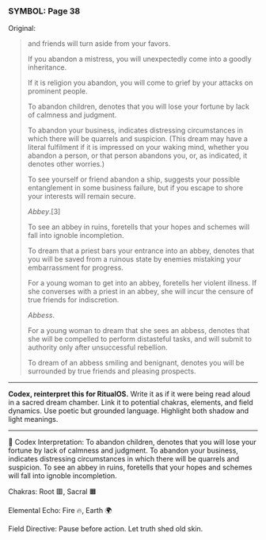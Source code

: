 ### SYMBOL: Page 38

Original:
> and friends will turn aside from your favors.
> 
> 
> If you abandon a mistress, you will unexpectedly come into
> a goodly inheritance.
> 
> 
> If it is religion you abandon, you will come to grief by your attacks
> on prominent people.
> 
> 
> To abandon children, denotes that you will lose your fortune
> by lack of calmness and judgment.
> 
> 
> To abandon your business, indicates distressing circumstances in which there
> will be quarrels and suspicion. (This dream may have a literal fulfilment
> if it is impressed on your waking mind, whether you abandon a person,
> or that person abandons you, or, as indicated, it denotes other worries.)
> 
> 
> To see yourself or friend abandon a ship, suggests your possible
> entanglement in some business failure, but if you escape to shore
> your interests will remain secure.
> 
> 
> 
> _Abbey_.[3]
> 
> 
> To see an abbey in ruins, foretells that your hopes and schemes
> will fall into ignoble incompletion.
> 
> 
> To dream that a priest bars your entrance into an abbey,
> denotes that you will be saved from a ruinous state by enemies
> mistaking your embarrassment for progress.
> 
> 
> For a young woman to get into an abbey, foretells her violent illness.
> If she converses with a priest in an abbey, she will incur the censure
> of true friends for indiscretion.
> 
> 
> _Abbess_.
> 
> 
> For a young woman to dream that she sees an abbess, denotes that she
> will be compelled to perform distasteful tasks, and will submit
> to authority only after unsuccessful rebellion.
> 
> 
> To dream of an abbess smiling and benignant, denotes you will be surrounded
> by true friends and pleasing prospects.

---

**Codex, reinterpret this for RitualOS.**
Write it as if it were being read aloud in a sacred dream chamber.
Link it to potential chakras, elements, and field dynamics.
Use poetic but grounded language.
Highlight both shadow and light meanings.

---

🔁 Codex Interpretation:
To abandon children, denotes that you will lose your fortune by lack of calmness and judgment. To abandon your business, indicates distressing circumstances in which there will be quarrels and suspicion. To see an abbey in ruins, foretells that your hopes and schemes will fall into ignoble incompletion.

Chakras: Root 🟥, Sacral 🟧

Elemental Echo: Fire 🔥, Earth 🌍

Field Directive: Pause before action. Let truth shed old skin.
